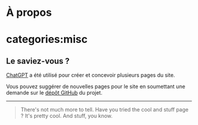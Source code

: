 # À propos

# categories:misc

## Le saviez-vous ?

[ChatGPT](https://chat.openai.com/ "new:Site de ChatGPT") a été utilisé pour créer et concevoir plusieurs pages du site.

Vous pouvez suggérer de nouvelles pages pour le site en soumettant une demande sur le [dépôt GitHub](https://github.com/a-nka/a-nka.github.io/issues/new "new:New Issue · a-nka/a-nka.github.io") du projet.

---

> There's not much more to tell. Have you tried the cool and stuff page ? It's pretty cool. And stuff, you know.